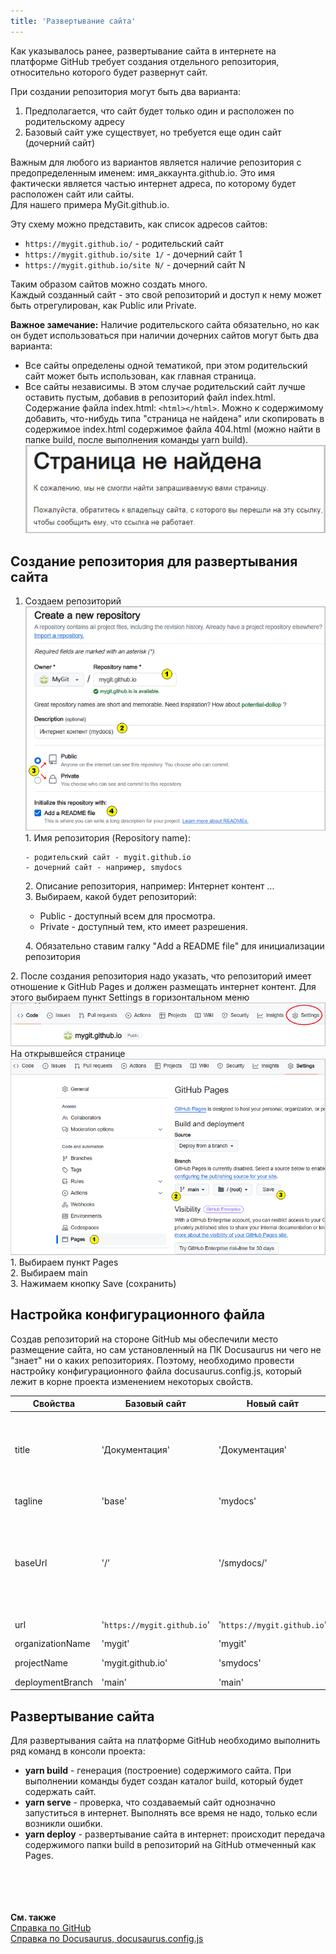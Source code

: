 ```yaml
---
title: 'Развертывание сайта'
---
```


Как указывалось ранее, развертывание сайта в интернете на платформе GitHub требует создания отдельного репозитория, 
относительно которого будет развернут сайт. 

При создании репозитория могут быть два варианта:
1. Предполагается, что сайт будет только один и расположен по родительскому адресу
2. Базовый сайт уже существует, но требуется еще один сайт (дочерний сайт)

Важным для любого из вариантов является наличие репозитория с предопределенным именем: имя_аккаунта.github.io. 
Это имя фактически является частью интернет адреса, по которому будет расположен сайт или сайты.   
Для нашего примера MyGit.github.io. 

Эту схему можно представить, как список адресов сайтов:  
- `https://mygit.github.io/` - родительский сайт
- `https://mygit.github.io/site 1/` - дочерний сайт 1
- `https://mygit.github.io/site N/` - дочерний сайт N

Таким образом сайтов можно создать много.  
Каждый созданный сайт - это свой репозиторий и доступ к нему может быть отрегулирован, как Public или Private.

**Важное замечание:**
Наличие родительского сайта обязательно, но как он будет использоваться при наличии дочерних сайтов могут быть два варианта: 
- Все сайты определены одной тематикой, при этом родительский сайт может быть использован, как главная страница.
- Все сайты независимы. В этом случае родительский сайт лучше оставить пустым, добавив в репозиторий файл index.html.  
Содержание файла index.html: `<html></html>`. Можно к содержимому добавить, что-нибудь типа "страница не найдена" или 
скопировать в содержимое index.html содержимое файла 404.html (можно найти в папке build, после выполнения команды yarn build).  
![](img/create_deploy4.png)  


## Создание репозитория для развертывания сайта

1.  Создаем репозиторий  
    ![](img/create_deploy1.png)  
    1\. Имя репозитория (Repository name):

        - родительский сайт - mygit.github.io  
        - дочерний сайт - например, smydocs   

    2\. Описание репозитория, например: Интернет контент ...       
    3\. Выбираем, какой будет репозиторий:  

    - Public - доступный всем для просмотра.   
    - Private - доступный тем, кто имеет разрешения.     

    4\. Обязательно ставим галку "Add a README file" для инициализации репозитория  

      
2\. После создания репозитория надо указать, что репозиторий имеет отношение к GitHub Pages и должен размещать интернет контент. 
Для этого выбираем пункт Settings в горизонтальном меню  
    ![](img/create_deploy2.png)  
    На открывшейся странице  
    ![](img/create_deploy3.png)  
    1\. Выбираем пункт Pages  
    2\. Выбираем main  
    3\. Нажимаем кнопку Save (сохранить)  


## Настройка конфигурационного файла

Создав репозиторий на стороне GitHub мы обеспечили место размещение сайта, но сам установленный на ПК Docusaurus ни чего не "знает" ни о каких репозиториях. 
Поэтому, необходимо провести настройку конфигурационного файла docusaurus.config.js, который лежит в корне проекта изменением некоторых свойств.

| Свойства          | Базовый сайт                | Новый сайт                   | Примечание                                                                                 |
|-------------------|-----------------------------|------------------------------|--------------------------------------------------------------------------------------------|
| title             | 'Документация'              | 'Документация'               | Это заголовок в навигационно панели, связан с 1-й страницей сайта                          |
| tagline           | 'base'                      | 'mydocs'                     | любое значение                                                                             |
| baseUrl           | '/'                         | '/smydocs/'                  | всегда<br/>- для родительского сайта /<br/>- для дочернего сайта<br/>это /имя репозитория/ |
| url               | '`https://mygit.github.io`' | '`https://mygit.github.io`'  | родительский URL                                                                           |
| organizationName  | 'mygit'                     | 'mygit'                      | имя аккаунта                                                                               |
| projectName       | 'mygit.github.io'           | 'smydocs'                    | имя репозитория                                                                            |
| deploymentBranch  | 'main'                      | 'main'                       | всегда                                                                                     |


## Развертывание сайта

Для развертывания сайта на платформе GitHub необходимо выполнить ряд команд в консоли проекта:

- **yarn build** - генерация (построение) содержимого сайта. При выполнении команды будет создан каталог build, который будет содержать сайт.
- **yarn serve** - проверка, что создаваемый сайт однозначно запуститься в интернет. Выполнять все время не надо, только если возникли ошибки.
- **yarn deploy** - развертывание сайта в интернет: происходит передача содержимого папки build в репозиторий на GitHub отмеченный как Pages.
<br/> <br/> <br/> <br/> <br/>

**См. также**  
[Справка по GitHub](https://docs.github.com/ru/pages/getting-started-with-github-pages/about-github-pages)  
[Справка по Docusaurus, docusaurus.config.js](https://docusaurus.io/docs/api/docusaurus-config)  
